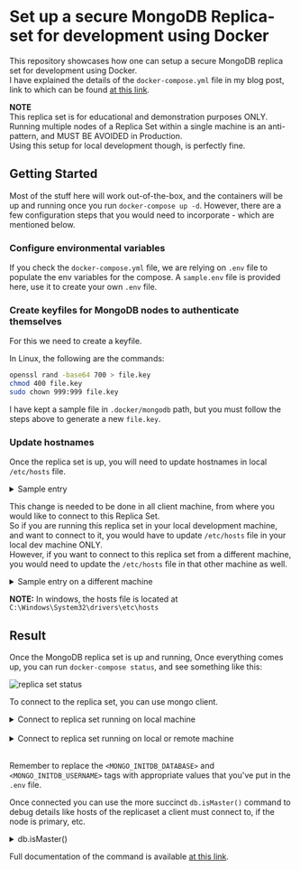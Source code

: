 # Set up a secure MongoDB Replica-set for development using Docker

This repository showcases how one can setup a secure MongoDB replica set for development using Docker.  
I have explained the details of the `docker-compose.yml` file in my blog post, link to which can be found [at this link](https://sntnupl.com/mongodb-replicaset-for-development-using-docker).

**NOTE**  
This replica set is for educational and demonstration purposes ONLY.  
Running multiple nodes of a Replica Set within a single machine is an anti-pattern, and MUST BE AVOIDED in Production.  
Using this setup for local development though, is perfectly fine.  

## Getting Started

Most of the stuff here will work out-of-the-box, and the containers will be up and running once you run `docker-compose up -d`.
However, there are a few configuration steps that you would need to incorporate - which are mentioned below.

### Configure environmental variables  

If you check the `docker-compose.yml` file, we are relying on `.env` file to populate the env variables for the compose.
A `sample.env` file is provided here, use it to create your own `.env` file.

### Create keyfiles for MongoDB nodes to authenticate themselves

For this we need to create a keyfile.  

In Linux, the following are the commands:  
```bash
openssl rand -base64 700 > file.key
chmod 400 file.key
sudo chown 999:999 file.key
```

I have kept a sample file in `.docker/mongodb` path, but you must follow the steps above to generate a new `file.key`.  

### Update hostnames   

Once the replica set is up, you will need to update hostnames in local `/etc/hosts` file.  

<details><summary>Sample entry</summary>
<p>

```bash
127.0.0.1 localhost mongo1 mongo2 mongo3
```

</p>
</details>  

This change is needed to be done in all client machine, from where you would like to connect to this Replica Set.  
So if you are running this replica set in your local development machine, and want to connect to it, you would have to update `/etc/hosts` file in your local dev machine ONLY.  
However, if you want to connect to this replica set from a different machine, you would need to update the `/etc/hosts` file in that other machine as well.  

<details><summary>Sample entry on a different machine</summary>
<p>

```
10.20.30.40 mongo1 mongo2 mongo3
```  

Here, `10.20.30.40` is the public-ip of the machine where this replica set is running.
</p>
</details>  


**NOTE:** In windows, the hosts file is located at `C:\Windows\System32\drivers\etc\hosts`


## Result
Once the MongoDB replica set is up and running, Once everything comes up, you can run `docker-compose status`, and see something like this:  

![replica set status](./images/final-result.jpg?raw=true "Replica set status")


To connect to the replica set, you can use mongo client.  
<details>
<summary>Connect to replica set running on local machine</summary>
<p>  

```bash
$ mongo "mongodb://localhost:30001,localhost:30002,localhost:30003/<MONGO_INITDB_DATABASE>?replicaSet=rs0" -u <MONGO_INITDB_USERNAME> --authenticationDatabase admin
```  

![Connect to local Replica set](./images/connect-to-replica-set-local.jpg?raw=true "Connect to Replica set running locally")

</p>
</details>  

</br>

<details>
<summary>Connect to replica set running on local or remote machine</summary>
<p>

```bash
$ mongosh mongodb://mongo1:30001 -u admin -p admin,mongo2:30002,mongo3:30003/<MONGO_INITDB_DATABASE>?replicaSet=rs0" -u <MONGO_INITDB_USERNAME> --authenticationDatabase admin
```  

As mentioned above, you MUST update the local hosts file in the client machine (running this command), to point to the public IP address of the machine where the replica set is running.  

![Connect to remote Replica set](./images/connect-to-replica-set-remote.jpg?raw=true "Connect to Replica set running remotely")

</p>
</details>  
</br>

Remember to replace the `<MONGO_INITDB_DATABASE>` and `<MONGO_INITDB_USERNAME>` tags with appropriate values that you've put in the `.env` file.  

Once connected you can use the more succinct `db.isMaster()` command to debug details like hosts of the replicaset a client must connect to, if the node is primary, etc.  

<details>
<summary>db.isMaster()</summary>
<p>

![Connect to remote Replica set](./images/db-ismaster.jpg?raw=true "Connect to Replica set running remotely")

</p>
</details>


Full documentation of the command is available [at this link](https://docs.mongodb.com/manual/reference/command/isMaster/#dbcmd.isMaster).  


